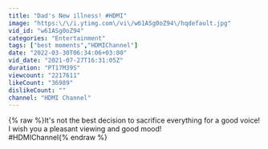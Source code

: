 ```yaml
---
title: "Dad's New illness! #HDMI"
image: "https:\/\/i.ytimg.com\/vi\/w61ASg0oZ94\/hqdefault.jpg"
vid_id: "w61ASg0oZ94"
categories: "Entertainment"
tags: ["best moments","HDMIChannel"]
date: "2022-03-30T06:34:06+03:00"
vid_date: "2021-07-27T16:31:05Z"
duration: "PT17M39S"
viewcount: "2217611"
likeCount: "36989"
dislikeCount: ""
channel: "HDMI Channel"
---
```

{% raw %}It's not the best decision to sacrifice everything for a good voice!<br />I wish you a pleasant viewing and good mood!<br />#HDMIChannel{% endraw %}

